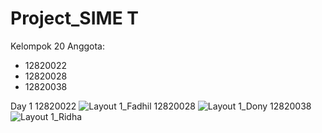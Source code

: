 # Project_SIME  T

Kelompok 20
Anggota:
- 12820022
- 12820028
- 12820038

Day 1
12820022
![Layout 1_Fadhil](https://user-images.githubusercontent.com/73726084/150667513-1ad094b3-ad4c-4a67-9191-4073dff8fd44.png)
12820028
![Layout 1_Dony](https://user-images.githubusercontent.com/73726084/150667587-ece974e9-f9a9-46d3-bb2e-d40e437fade9.png)
12820038
![Layout 1_Ridha](https://user-images.githubusercontent.com/73726084/150667613-c83cb426-fe92-476d-8c49-3ce60383ec82.png)
